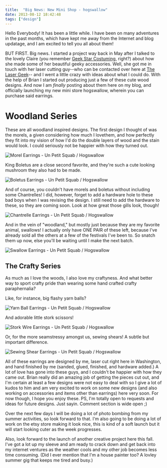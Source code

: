 ```yaml
---
title:  "Big News: New Mini Shop - hogswallow"
date: 2013-08-12 18:42:48
tags: ["design"]
---
```

Hello Everybody! It has been a little while. I have been on many adventures in the past months, which have kept me away from the Internet and blog updatage, and I am excited to tell you all about them!

BUT FIRST. Big news. I started a project way back in May after I talked to the lovely Claire (you remember [Geek Star Costuming,](http://www.etsy.com/shop/GeekStarCostuming?ga_search_query=geekstar&ga_view_type=gallery&ga_ship_to=US&ga_search_type=all&ref=sr_gallery_2) right?) about how she made some of her beautiful geeky accessories. Well, she got me in touch with her laser cutting guy--who can be contacted over here at [The Laser Geek](http://www.thelasergeek.com/)-- and I went a little crazy with ideas about what I could do. With the help of Brian I started out producing just a few of these cute wood designs. And now I am _finally_ posting about them here on my blog, and officially launching my new mini store hogswallow, wherein you can purchase said earrings.

# Woodland Series

These are all woodland inspired designs. The first design I thought of was the morels, a given considering how much I lovethem, and how perfectly they fit into my vision of how I'd do the double layers of wood and the stain would look. I could seriously not be happier with how they turned out.

![Morel Earrings - Un Petit Squab / Hogswallow](/uploads/2013/08/morel-wire.jpg)

King Boletus are a close second favorite, and they're such a cute looking mushroom they also had to be made.

![Boletus Earrings - Un Petit Squab / Hogswallow](/uploads/2013/08/boletus-wire.jpg)

And of course, you couldn't have morels and boletus without including some Chantrelles! I did, however, forget to add a hardware hole to these bad boys when I was revising the design. I still need to add the hardware to these, so they are coming soon. Look at how great those gills look, though!

![Chantrelle Earrings - Un Petit Squab / Hogswallow](/uploads/2013/08/chantrelle-bench-no-posts.jpg)

And in the vein of "woodland," but mostly just because they are my favorite animal, swallows! I actually only have ONE PAIR of these left, because I've already sold all the others at a few of the festivals I've been to. So snatch them up now, else you'll be waiting until I make the next batch.

![Swallow Earrings - Un Petit Squab / Hogswallow](/uploads/2013/08/swallows-on-wire.jpg)

## The Crafty Series

As much as I love the woods, I also love my craftyness. And what better way to sport crafty pride than wearing some hand crafted crafty paraphernalia?

Like, for instance, big flashy yarn balls?

![Yarn Ball Earrings - Un Petit Squab / Hogswallow](/uploads/2013/08/yarn-on-wire.jpg)

And adorable little stork scissors!

![Stork Wire Earrings - Un Petit Squab / Hogswallow](/uploads/2013/08/stork-wire.jpg)

Or, for the more seamstressy amongst us, sewing shears! A subtle but important difference.

![Sewing Shear Earrings - Un Petit Squab / Hogswallow](/uploads/2013/08/shears-wire.jpg)

All of these earrings are designed by me, laser cut right here in Washington, and hand finished by me (sanded, glued, finished, and hardware added.) A lot of love has gone into these guys, and I couldn't be happier with how they came out. Brian really did an amazing job of getting the pieces cut out, and I'm certain at least a few designs were not easy to deal with so I give a lot of kudos to him and am very excited to work on some new designs (and also working on accessories and items other than earrings) here very soon. For now though, I hope you enjoy these. PS, I'm totally open to requests and ideas for future designs. Just sayin. Comment section is wide open ;)

Over the next few days I will be doing a lot of photo bombing from my summer activities, so look forward to that. I'm also going to be doing a lot of work on the etsy store making it look nice, this is kind of a soft launch but it will start looking cuter as the week progresses.

Also, look forward to the launch of another creative project here this fall. I've got a lot up my sleeve and am ready to crack down and get back into my internet ventures as the weather cools and my other job  becomes less time consuming. (Did I ever mention that I'm a house painter too? A lovley summer gig that keeps me tired and busy.)
